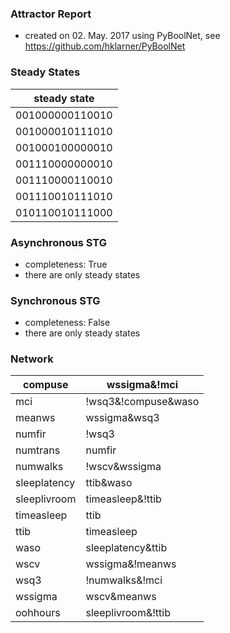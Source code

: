 

### Attractor Report
 * created on 02. May. 2017 using PyBoolNet, see https://github.com/hklarner/PyBoolNet

### Steady States
| steady state    |
| --------------- | 
| 001000000110010 |
| 001000010111010 |
| 001000100000010 |
| 001110000000010 |
| 001110000110010 |
| 001110010111010 |
| 010110010111000 |

### Asynchronous STG
 * completeness: True
 * there are only steady states

### Synchronous STG
 * completeness: False
 * there are only steady states

### Network
| compuse      | wssigma&!mci                                        |
| ------------ | --------------------------------------------------- |
| mci          | !wsq3&!compuse&waso | sleeplivroom&!compuse&!wsq3   |
| meanws       | wssigma&wsq3 | !wscv&wsq3                           |
| numfir       | !wsq3 | sleeplivroom | numtrans                     |
| numtrans     | numfir                                              |
| numwalks     | !wscv&wssigma                                       |
| sleeplatency | ttib&waso                                           |
| sleeplivroom | timeasleep&!ttib                                    |
| timeasleep   | ttib                                                |
| ttib         | timeasleep                                          |
| waso         | sleeplatency&ttib                                   |
| wscv         | wssigma&!meanws | wssigma&mci                       |
| wsq3         | !numwalks&!mci | meanws                             |
| wssigma      | wscv&meanws                                         |
| oohhours     | sleeplivroom&!ttib | numwalks&!ttib | !numfir&!ttib |

